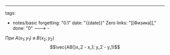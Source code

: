 ---
tags:
  - notes/basic
forgetting: "0.1"
date: "{{date}}"
Zero links: "[[Физика]],"
done: "0"
---> -

При $A(x_1; y_1)$ и $B(x_2; y_2)$
$$\vec{AB(}x_2 - x_1; y_2 - y_1)$$

